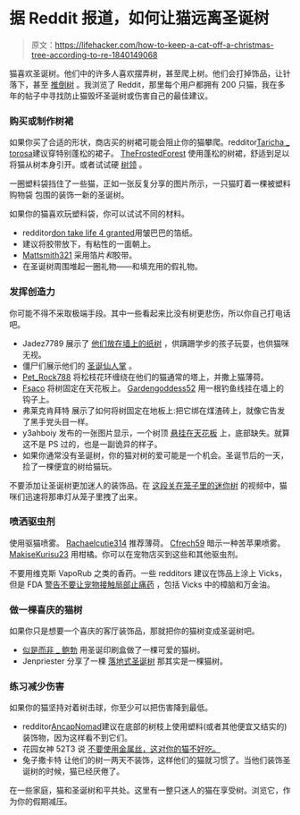 # 据 Reddit 报道，如何让猫远离圣诞树

> 原文：<https://lifehacker.com/how-to-keep-a-cat-off-a-christmas-tree-according-to-re-1840149068>

猫喜欢圣诞树。他们中的许多人喜欢摆弄树，甚至爬上树。他们会打掉饰品，让针落下，甚至 [推倒树](https://www.reddit.com/r/IdiotsFightingThings/comments/8nf6rh/idiot_cat_fighting_a_christmas_tree/) 。我浏览了 Reddit，那里每个用户都拥有 200 只猫，我在多年的帖子中寻找防止猫毁坏圣诞树或伤害自己的最佳建议。



### 购买或制作树裙

如果你买了合适的形状，商店买的树裙可能会阻止你的猫攀爬。redditor[Taricha _ torosa](https://www.reddit.com/r/DIY/comments/2nr9xq/diy_catsafepetfriendly_christmas_tree/cmgsfua/)建议穿特别蓬松的裙子。 [TheFrostedForest](https://www.reddit.com/r/cats/comments/e26obs/always_wanted_a_real_christmas_tree_and_im/f8tzocf/) 使用蓬松的树裙，舒适到足以将猫从树本身引开。或者试试硬 [树领](https://www.wayfair.com/holiday-decor/pdp/the-holiday-aisle-tree-collar-w000460314.html) 。

一圈塑料袋挡住了一些猫，正如一张反复分享的图片所示，一只猫盯着一棵被塑料购物袋 包围的装饰一新的圣诞树。

如果你的猫喜欢玩塑料袋，你可以试试不同的材料。

*   redditor[don take life 4 granted](https://www.reddit.com/r/lifehacks/comments/dk6130/the_christmas_tree_will_stay_intact/f4bloxj/)用皱巴巴的箔纸。
*   建议将胶带放下，有粘性的一面朝上。
*   [Mattsmith321](https://www.reddit.com/r/funny/comments/a98k0r/cat_likes_christmas_tree_but_hates_plastic_so/ecip8gz/) 采用箔片*和*胶带。
*   在圣诞树周围堆起一圈礼物——和填充用的假礼物。

### 发挥创造力

你可能不得不采取极端手段。其中一些看起来比没有树更悲伤，所以你自己打电话吧。

*   Jadez7789 展示了 [他们放在墙上的纸树](https://www.reddit.com/r/crafts/comments/e3t5sx/my_baby_proof_cat_proof_christmas_tree/) ，供蹒跚学步的孩子玩耍，也供猫咪无视。
*   僵尸们展示他们的 [圣诞仙人掌](https://www.reddit.com/r/funny/comments/15didr/got_tired_of_the_cats_knocking_my_christmas_trees/) 。
*   [Pet_Rock788](https://www.reddit.com/r/LifeProTips/comments/e4if8v/lpt_for_keeping_your_cat_away_from_your_christmas/) 将松枝花环缠绕在他们的猫通常的塔上，并撒上猫薄荷。
*   [Fsaco](https://www.reddit.com/r/DIY/comments/2nr9xq/diy_catsafepetfriendly_christmas_tree/cmg4atf/) 将树固定在天花板上。 [Gardengoddess52](https://www.reddit.com/r/cats/comments/e26obs/always_wanted_a_real_christmas_tree_and_im/f8tub3q/) 用一根钓鱼线挂在墙上的钩子上。
*   弗莱克肯拜特 展示了如何将树固定在地板上:把它绑在煤渣砖上，就像它告发了黑手党头目一样。
*   y3ahboiy 发布的一张图片显示，一个树顶 [悬挂在天花板](https://www.reddit.com/r/pics/comments/e0lan9/this_anti_cat_christmas_tree/) 上，底部缺失。就算这不是 PS 过的，也是一副诡异的样子。
*   如果你通常没有圣诞树，你的猫对树的爱可能是一个机会。圣诞节后的一天，捡了一棵便宜的树给猫玩。

不要添加让圣诞树更加迷人的装饰品。在 [这段关在笼子里的迷你树](https://www.reddit.com/r/funny/comments/a1804c/the_only_way_to_keep_a_christmas_tree_when_you/) 的视频中，猫咪们迅速将那串灯从笼子里拽了出来。

### 喷洒驱虫剂

使用驱猫喷雾。 [Rachaelcutie314](https://www.reddit.com/r/NoStupidQuestions/comments/e3m17n/how_do_i_keep_my_cats_out_of_the_christmas_tree/f93rkup/) 推荐薄荷。 [Cfrech59](https://www.reddit.com/r/cats/comments/9vm5ki/christmas_trees_with_kitties/e9dbxur/) 暗示一种苦苹果喷雾。 [MakiseKurisu23](https://www.reddit.com/r/aww/comments/duww16/cat_vs_christmas_tree_its_her_first_christmas_in/f792s7e/) 用柑橘。你可以在宠物店买到这些和其他驱虫剂。

不要用维克斯 VapoRub 之类的香药。一些 redditors 建议在饰品上涂上 Vicks，但是 FDA [警告不要让宠物接触局部止痛药](https://www.baxterboo.com/fun/a.cfm/human-pain-relief-creams-are-toxic-to-cats) ，包括 Vicks 中的樟脑和万金油。

### 做一棵喜庆的猫树

如果你只是想要一个喜庆的客厅装饰品，那就把你的猫树变成圣诞树吧。

*   [似是而非 _ 鲍勃](https://www.reddit.com/r/cats/comments/ac00d7/built_our_gang_the_ultimate_cat_christmas_tree_im/) 用圣诞印刷盒做了一棵可爱的猫树。
*   Jenpriester 分享了一棵 [落地式圣诞树](https://www.reddit.com/r/funny/comments/a7cy1a/a_christmas_tree_for_when_you_have_cats/) 那其实是一棵猫树。

### 练习减少伤害

如果你的猫坚持对着树击球，你至少可以把伤害降到最低。

*   redditor[AncapNomad](https://www.reddit.com/r/cats/comments/9vm5ki/christmas_trees_with_kitties/e9dmnoq/)建议在底部的树枝上使用塑料(或者其他便宜又结实的)装饰物，因为这样看不到它们。
*   花园女神 52T3 说 [不要使用金属丝，这对你的猫不好吃。](https://www.reddit.com/r/cats/comments/e26obs/always_wanted_a_real_christmas_tree_and_im/f8tub3q/)
*   兔子撒卡特 让他们的树一两天不装饰，这样他们的猫就习惯了。当他们装饰圣诞树的时候，猫已经厌倦了。

在一些家庭，猫和圣诞树和平共处。这里有一整只迷人的猫在享受树。浏览它，作为你的假期减压。
